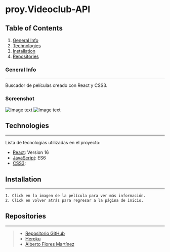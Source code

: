 # proy.Videoclub-API

## Table of Contents
1. [General Info](#general-info)
2. [Technologies](#technologies)
3. [Installation](#installation)
4. [Repositories](#repositories)

### General Info
***
Buscador de películas creado con React y CSS3.

### Screenshot
![Image text](https://images.meteociel.fr/im/3473/buscador_react_gyn4.png)
![Image text](https://images.meteociel.fr/im/3957/buscador_react2_txg8.png)

## Technologies
***
Lista de tecnologías utilizadas en el proyecto:
* [React](https://html.spec.whatwg.org/multipage/): Version 16
* [JavaScript](https://html.spec.whatwg.org/multipage/): ES6 
* [CSS3](https://developer.mozilla.org/en-US/docs/Archive/CSS3): 

## Installation
***
``` bash
1. Click en la imagen de la película para ver más información.
2. Click en volver atrás para regresar a la página de inicio.

```
## Repositories
***
> * [Repositorio GitHub](https://github.com/AlFlores10/proy.Api-tmdb)
> * [Heroku](https://proy-tmdb.herokuapp.com/)
> * [Alberto Flores Martínez](https://github.com/AlFlores10)
